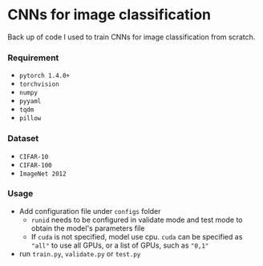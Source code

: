 # CNNs for image classification
Back up of code I used to train CNNs for image classification from scratch.

### Requirement
- `pytorch 1.4.0+`
- `torchvision`
- `numpy`
- `pyyaml`
- `tqdm`
- `pillow`

### Dataset
- `CIFAR-10`
- `CIFAR-100`
- `ImageNet 2012`

### Usage
- Add configuration file under `configs` folder
  - `runid` needs to be configured in validate mode and test mode to obtain the model's parameters file
  - If `cuda` is not specified, model use cpu. `cuda` can be specified as `"all"` to use all GPUs, or a list of GPUs, such as `"0,1"`
- run `train.py`, `validate.py` or `test.py`